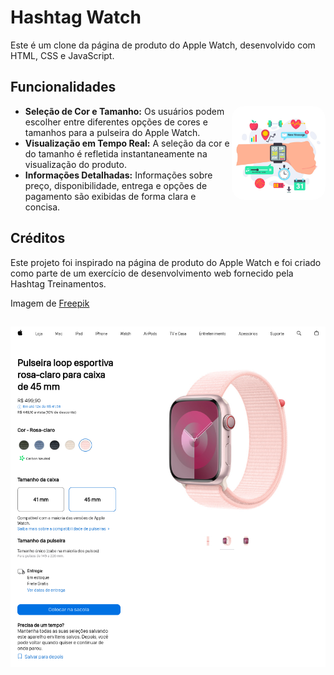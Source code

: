 # Hashtag Watch

Este é um clone da página de produto do Apple Watch, desenvolvido com HTML, CSS e JavaScript.

## Funcionalidades

<img src="./imagens/apple-page/watch.jpg" style="border-radius: 20px; width:150px;" align="right"  alt="Apple Watch Page">

- **Seleção de Cor e Tamanho:** Os usuários podem escolher entre diferentes opções de cores e tamanhos para a pulseira do Apple Watch.
- **Visualização em Tempo Real:** A seleção da cor e do tamanho é refletida instantaneamente na visualização do produto.
- **Informações Detalhadas:** Informações sobre preço, disponibilidade, entrega e opções de pagamento são exibidas de forma clara e concisa.

## Créditos

Este projeto foi inspirado na página de produto do Apple Watch e foi criado como parte de um exercício de desenvolvimento web fornecido pela Hashtag Treinamentos.

Imagem de <a href="https://br.freepik.com/vetores-gratis/rastreador-de-fitness-de-design-plano_8252726.htm#query=apple%20watch%20cute%20illustration&position=13&from_view=search&track=ais&uuid=27cc2a50-571a-4900-a9de-df3f5c16ac47">Freepik</a>

##

<img src="./imagens/apple-page/overview.png" width='700px' alt="Apple Watch Page">
